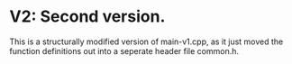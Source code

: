 # V2: Second version.
This is a structurally modified version of main-v1.cpp, as it just moved the function definitions out into a seperate header file common.h.
